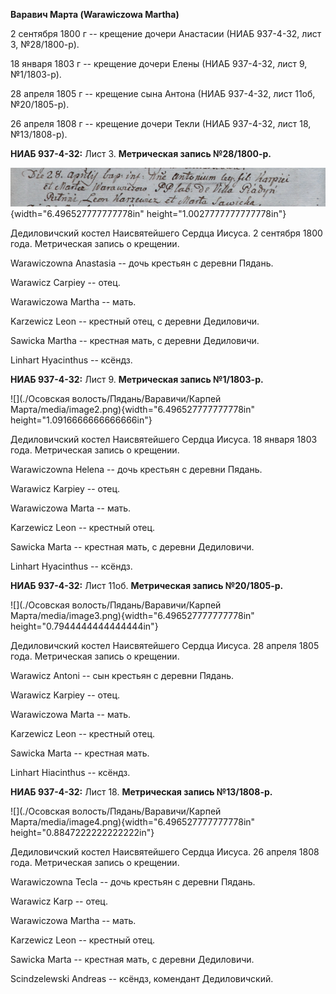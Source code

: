 **Варавич Марта (Warawiczowa Martha)**

2 сентября 1800 г -- крещение дочери Анастасии (НИАБ 937-4-32, лист 3,
№28/1800-р).

18 января 1803 г -- крещение дочери Елены (НИАБ 937-4-32, лист 9,
№1/1803-р).

28 апреля 1805 г -- крещение сына Антона (НИАБ 937-4-32, лист 11об,
№20/1805-р).

26 апреля 1808 г -- крещение дочери Текли (НИАБ 937-4-32, лист 18,
№13/1808-р).

**НИАБ 937-4-32:** Лист 3. **Метрическая запись №28/1800-р.**

![](./media/17eab1f10ef16c92f6310f1df579c86e3601577a.png){width="6.496527777777778in"
height="1.0027777777777778in"}

Дедиловичский костел Наисвятейшего Сердца Иисуса. 2 сентября 1800 года.
Метрическая запись о крещении.

Warawiczowna Anastasia -- дочь крестьян с деревни Пядань.

Warawicz Carpiey -- отец.

Warawiczowa Martha -- мать.

Karzewicz Leon -- крестный отец, с деревни Дедиловичи.

Sawicka Martha -- крестная мать, с деревни Дедиловичи.

Linhart Hyacinthus -- ксёндз.

**НИАБ 937-4-32:** Лист 9. **Метрическая запись №1/1803-р.**

![](./Осовская волость/Пядань/Варавичи/Карпей Марта/media/image2.png){width="6.496527777777778in"
height="1.0916666666666666in"}

Дедиловичский костел Наисвятейшего Сердца Иисуса. 18 января 1803 года.
Метрическая запись о крещении.

Warawiczowna Helena -- дочь крестьян с деревни Пядань.

Warawicz Karpiey -- отец.

Warawiczowa Marta -- мать.

Karzewicz Leon -- крестный отец.

Sawicka Marta -- крестная мать, с деревни Дедиловичи.

Linhart Hyacinthus -- ксёндз.

**НИАБ 937-4-32:** Лист 11об. **Метрическая запись №20/1805-р.**

![](./Осовская волость/Пядань/Варавичи/Карпей Марта/media/image3.png){width="6.496527777777778in"
height="0.7944444444444444in"}

Дедиловичский костел Наисвятейшего Сердца Иисуса. 28 апреля 1805 года.
Метрическая запись о крещении.

Warawicz Antoni -- сын крестьян с деревни Пядань.

Warawicz Karpiey -- отец.

Warawiczowa Marta -- мать.

Karzewicz Leon -- крестный отец.

Sawicka Marta -- крестная мать.

Linhart Hiacinthus -- ксёндз.

**НИАБ 937-4-32:** Лист 18. **Метрическая запись №13/1808-р.**

![](./Осовская волость/Пядань/Варавичи/Карпей Марта/media/image4.png){width="6.496527777777778in"
height="0.8847222222222222in"}

Дедиловичский костел Наисвятейшего Сердца Иисуса. 26 апреля 1808 года.
Метрическая запись о крещении.

Warawiczowna Tecla -- дочь крестьян с деревни Пядань.

Warawicz Karp -- отец.

Warawiczowa Martha -- мать.

Karzewicz Leon -- крестный отец.

Sawicka Marta -- крестная мать, с деревни Дедиловичи.

Scindzelewski Andreas -- ксёндз, комендант Дедиловичский.
